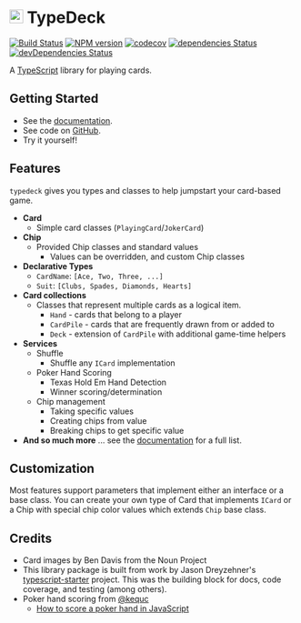 # <img src='http://svgshare.com/i/38a.svg' height='24px' alt='TypeDeck' /> TypeDeck

[![Build Status](https://travis-ci.org/mitch-b/typedeck.svg?branch=master)](https://travis-ci.org/mitch-b/typedeck)
[![NPM version](https://img.shields.io/npm/v/typedeck.svg)](https://www.npmjs.com/package/typedeck)
[![codecov](https://codecov.io/gh/mitch-b/typedeck/branch/master/graph/badge.svg)](https://codecov.io/gh/mitch-b/typedeck)
[![dependencies Status](https://david-dm.org/mitch-b/typedeck/status.svg)](https://david-dm.org/mitch-b/typedeck)
[![devDependencies Status](https://david-dm.org/mitch-b/typedeck/dev-status.svg)](https://david-dm.org/mitch-b/typedeck?type=dev)

A [TypeScript](https://www.typescriptlang.org/) library for playing cards. 

## Getting Started

* See the [documentation](https://mitch-b.github.io/typedeck/).
* See code on [GitHub](https://github.com/mitch-b/typedeck/).
* Try it yourself!

## Features

`typedeck` gives you types and classes to help jumpstart your card-based game. 

* **Card**
  * Simple card classes (`PlayingCard`/`JokerCard`)
* **Chip**
  * Provided Chip classes and standard values
    * Values can be overridden, and custom Chip classes
* **Declarative Types**
  * `CardName`: `[Ace, Two, Three, ...]`
  * `Suit`: `[Clubs, Spades, Diamonds, Hearts]`
* **Card collections**
  * Classes that represent multiple cards as a logical item.
    * `Hand` - cards that belong to a player
    * `CardPile` - cards that are frequently drawn from or added to
    * `Deck` - extension of `CardPile` with additional game-time helpers
* **Services**
  * Shuffle
    * Shuffle any `ICard` implementation
  * Poker Hand Scoring
    * Texas Hold Em Hand Detection
    * Winner scoring/determination
  * Chip management
    * Taking specific values
    * Creating chips from value
    * Breaking chips to get specific value
* **And so much more** ... see the [documentation](https://mitch-b.github.io/typedeck/) for a full list.

## Customization

Most features support parameters that implement either an interface or
a base class. You can create your own type of Card that implements `ICard` or 
a Chip with special chip color values which extends `Chip` base class. 

## Credits

* Card images by Ben Davis from the Noun Project
* This library package is built from work by Jason Dreyzehner's [typescript-starter](https://github.com/bitjson/typescript-starter) project. This was the building block for docs, code coverage, and testing (among others). 
* Poker hand scoring from [@kequc](https://bitbucket.org/Kequc/poker-hand/)
  * [How to score a poker hand in JavaScript](http://www.kequc.com/2016/07/31/how-to-score-a-poker-hand-in-javascript)